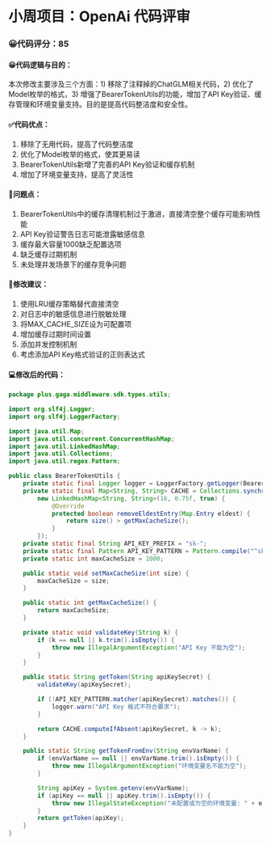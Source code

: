 # 小周项目：OpenAi 代码评审
### 😀代码评分：85
#### 😀代码逻辑与目的：
本次修改主要涉及三个方面：1) 移除了注释掉的ChatGLM相关代码，2) 优化了Model枚举的格式，3) 增强了BearerTokenUtils的功能，增加了API Key验证、缓存管理和环境变量支持。目的是提高代码整洁度和安全性。

#### ✅代码优点：
1. 移除了无用代码，提高了代码整洁度
2. 优化了Model枚举的格式，使其更易读
3. BearerTokenUtils新增了完善的API Key验证和缓存机制
4. 增加了环境变量支持，提高了灵活性

#### 🤔问题点：
1. BearerTokenUtils中的缓存清理机制过于激进，直接清空整个缓存可能影响性能
2. API Key验证警告日志可能泄露敏感信息
3. 缓存最大容量1000缺乏配置选项
4. 缺乏缓存过期机制
5. 未处理并发场景下的缓存竞争问题

#### 🎯修改建议：
1. 使用LRU缓存策略替代直接清空
2. 对日志中的敏感信息进行脱敏处理
3. 将MAX_CACHE_SIZE设为可配置项
4. 增加缓存过期时间设置
5. 添加并发控制机制
6. 考虑添加API Key格式验证的正则表达式

#### 💻修改后的代码：
```java
package plus.gaga.middleware.sdk.types.utils;

import org.slf4j.Logger;
import org.slf4j.LoggerFactory;

import java.util.Map;
import java.util.concurrent.ConcurrentHashMap;
import java.util.LinkedHashMap;
import java.util.Collections;
import java.util.regex.Pattern;

public class BearerTokenUtils {
    private static final Logger logger = LoggerFactory.getLogger(BearerTokenUtils.class);
    private static final Map<String, String> CACHE = Collections.synchronizedMap(
        new LinkedHashMap<String, String>(16, 0.75f, true) {
            @Override
            protected boolean removeEldestEntry(Map.Entry eldest) {
                return size() > getMaxCacheSize();
            }
        });
    private static final String API_KEY_PREFIX = "sk-";
    private static final Pattern API_KEY_PATTERN = Pattern.compile("^sk-[a-zA-Z0-9]{32,}$");
    private static int maxCacheSize = 1000;

    public static void setMaxCacheSize(int size) {
        maxCacheSize = size;
    }

    public static int getMaxCacheSize() {
        return maxCacheSize;
    }

    private static void validateKey(String k) {
        if (k == null || k.trim().isEmpty()) {
            throw new IllegalArgumentException("API Key 不能为空");
        }
    }

    public static String getToken(String apiKeySecret) {
        validateKey(apiKeySecret);

        if (!API_KEY_PATTERN.matcher(apiKeySecret).matches()) {
            logger.warn("API Key 格式不符合要求");
        }

        return CACHE.computeIfAbsent(apiKeySecret, k -> k);
    }

    public static String getTokenFromEnv(String envVarName) {
        if (envVarName == null || envVarName.trim().isEmpty()) {
            throw new IllegalArgumentException("环境变量名不能为空");
        }

        String apiKey = System.getenv(envVarName);
        if (apiKey == null || apiKey.trim().isEmpty()) {
            throw new IllegalStateException("未配置或为空的环境变量: " + envVarName);
        }
        return getToken(apiKey);
    }
}
```